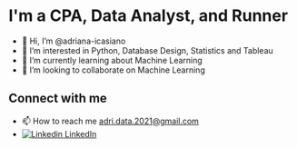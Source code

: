 # I'm a CPA, Data Analyst, and Runner # 
- 👋 Hi, I’m @adriana-icasiano
- 👀 I’m interested in Python, Database Design, Statistics and Tableau
- 🌱 I’m currently learning about Machine Learning
- 💞️ I’m looking to collaborate on Machine Learning

## Connect with me ##
- 📫 How to reach me adri.data.2021@gmail.com
-   [ ![  Linkedin](https://i.stack.imgur.com/gVE0j.png)  LinkedIn](https://www.linkedin.com/in/adrianaicasiano/)

<!---
adriana-icasiano/adriana-icasiano is a ✨ special ✨ repository because its `README.md` (this file) appears on your GitHub profile.
You can click the Preview link to take a look at your changes.
--->
